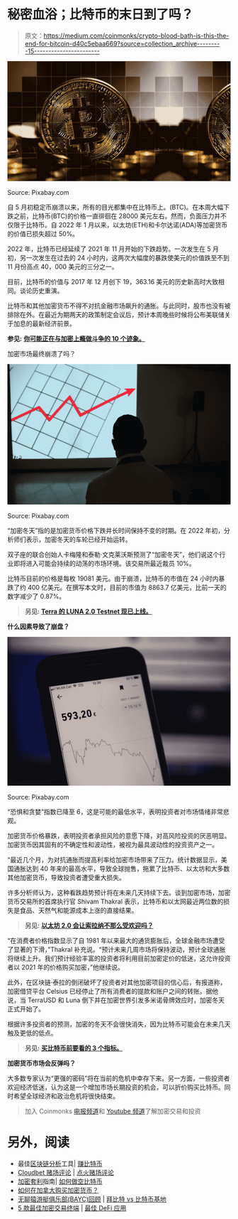 # 秘密血浴；比特币的末日到了吗？

> 原文：<https://medium.com/coinmonks/crypto-blood-bath-is-this-the-end-for-bitcoin-d40c5ebaa669?source=collection_archive---------15----------------------->

![](img/785716cea769e8132e7e313c2b2d79f8.png)

Source: Pixabay.com

自 5 月初稳定币崩溃以来，所有的目光都集中在比特币上。(BTC)。在本周大幅下跌之前，比特币(BTC)的价格一直徘徊在 28000 美元左右。然而，负面压力并不仅限于比特币。自 2022 年 1 月以来，以太坊(ETH)和卡尔达诺(ADA)等加密货币的价值已损失超过 50%。

2022 年，比特币已经延续了 2021 年 11 月开始的下跌趋势。一次发生在 5 月初，另一次发生在过去的 24 小时内，这两次大幅度的暴跌使美元的价值跌至不到 11 月份高点 40，000 美元的三分之一。

目前，比特币的价值与 2017 年 12 月创下 19，363.16 美元的历史新高时大致相同。谈论历史重演。

比特币和其他加密货币不得不对抗金融市场飙升的通胀。与此同时，股市也没有被排除在外。在最近为期两天的政策制定会议后，预计本周晚些时候将公布美联储关于加息的最新经济前景。

**参见:** [**你可能正在与加密上瘾做斗争的 10 个迹象。**](https://wire.insiderfinance.io/10-signs-you-might-be-struggling-with-crypto-addiction-d14206302936)

加密市场最终崩溃了吗？

![](img/fbdf1a2a14d9024505e175fdcc4de01a.png)

Source: Pixabay.com

“加密冬天”指的是加密货币价格下跌并长时间保持不变的时期。在 2022 年初，分析师们表示，加密冬天的车轮已经开始运转。

双子座的联合创始人卡梅隆和泰勒·文克莱沃斯预测了“加密冬天”，他们说这个行业即将进入可能会持续的动荡的市场环境。该交易所最近裁员 10%。

比特币目前的价格是每枚 19081 美元。由于崩溃，比特币的市值在 24 小时内暴跌了约 400 亿美元。在撰写本文时，目前的市值为 8863.7 亿美元，比前一天的数字减少了 0.87%。

> **另见:** [**Terra 的 LUNA 2.0 Testnet 现已上线。**](https://wire.insiderfinance.io/terras-luna-2-0-testnet-is-now-live-ec63bb60eff6)

**什么因素导致了崩盘？**

![](img/5c883e7398d27686b7b38ed14b78024c.png)

Source: Pixabay.com

“恐惧和贪婪”指数已降至 6，这是可能的最低水平，表明投资者对市场情绪非常悲观。

加密货币价格暴跌，表明投资者承担风险的意愿下降，对高风险投资的厌恶明显。加密货币因其固有的不确定性和波动性，被视为最具波动性的投资资产之一。

“最近几个月，为对抗通胀而提高利率给加密市场带来了压力。统计数据显示，美国通胀达到 40 年来的最高水平，导致全球抛售，拖累了比特币、以太坊和大多数其他加密货币，导致投资者遭受重大损失。

许多分析师认为，这种看跌趋势预计将在未来几天持续下去。谈到加密市场，加密货币交易所的首席执行官 Shivam Thakral 表示，比特币和以太网最近两位数的损失是食品、天然气和能源成本上涨的直接结果。

> **另见:** [**以太坊 2.0 会让索拉纳不那么受欢迎吗？**](https://wire.insiderfinance.io/will-ethereum-2-0-make-solana-less-popular-7d9944f12a31)

“在消费者价格指数显示了自 1981 年以来最大的通货膨胀后，全球金融市场遭受了显著的下滑，”Thakral 补充说。“预计未来几周市场将保持波动，预计全球通胀将继续上升。我们预计经验丰富的投资者将利用目前加密定价的低迷，这允许投资者以 2021 年的价格购买加密，”他继续说。

此外，在区块链·泰拉的倒闭破坏了投资者对其他加密项目的信心后，有报道称，加密借贷平台 Celsius 已经停止了所有消费者的提款和账户之间的转账。据他说，当 TerraUSD 和 Luna 倒下并在加密世界引发多米诺骨牌效应时，加密冬天正式开始了。

根据许多投资者的预测，加密的冬天不会很快消失，因为比特币可能会在未来几天触及更低的低点。

> **另见:** [**买比特币前要看的 3 个指标。**](/@bitxmiblog/3-indicators-to-watch-before-buying-bitcoin-be994ffcb4cd)

**加密货币市场会反弹吗？**

大多数专家认为“更强的密码”将在当前的危机中幸存下来。另一方面，一些投资者欢迎经济低迷，认为这是一个增加市场长期投资的机会，可以折价购买比特币。同时希望全球经济和政治危机将很快结束。

> 加入 Coinmonks [电报频道](https://t.me/coincodecap)和 [Youtube 频道](https://www.youtube.com/c/coinmonks/videos)了解加密交易和投资

# 另外，阅读

*   最佳[区块链分析](https://bitquery.io/blog/best-blockchain-analysis-tools-and-software)工具| [赚比特币](/coinmonks/earn-bitcoin-6e8bd3c592d9)
*   [Cloudbet 赌场评论](https://coincodecap.com/cloudbet-casino-review) | [点火赌场评论](https://coincodecap.com/ignition-casino-review)
*   [加密套利](/coinmonks/crypto-arbitrage-guide-how-to-make-money-as-a-beginner-62bfe5c868f6)指南| [如何做空比特币](/coinmonks/how-to-short-bitcoin-568a2d0b4ae5)
*   [如何在加拿大购买加密货币？](https://coincodecap.com/how-to-buy-cryptocurrency-in-canada)
*   [无聊猿游艇俱乐部(BAYC)回顾](https://coincodecap.com/bored-ape-yacht-club-bayc-review) | [拜比特 vs 比特币基地](https://coincodecap.com/bybit-vs-coinbase)
*   [5 款最佳加密交易终端](https://coincodecap.com/crypto-trading-terminals) | [最佳 DeFi 应用](https://coincodecap.com/best-defi-apps)